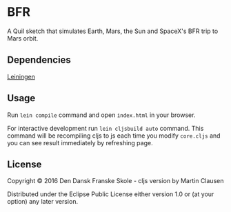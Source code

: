 # BFR

A Quil sketch that simulates Earth, Mars, the Sun and SpaceX's BFR trip to Mars orbit.

## Dependencies

[Leiningen](https://leiningen.org/)

## Usage

Run `lein compile` command and open `index.html` in your browser.

For interactive development run `lein cljsbuild auto` command. This command will be recompiling cljs to js each time you modify `core.cljs` and you can see result immediately by refreshing page.

## License

Copyright © 2016 Den Dansk Franske Skole - cljs version by Martin Clausen

Distributed under the Eclipse Public License either version 1.0 or (at
your option) any later version.

